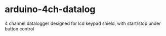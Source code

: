 # arduino-4ch-datalog
4 channel datalogger designed for lcd keypad shield, with start/stop under button control
